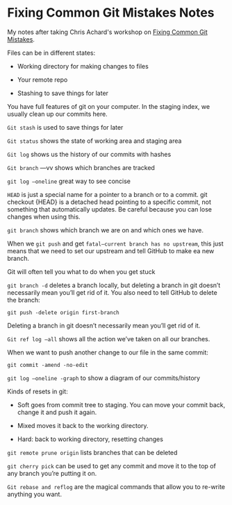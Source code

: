 # Fixing Common Git Mistakes Notes

My notes after taking Chris Achard's workshop on [Fixing Common Git Mistakes](https://github.com/chrisachard/fixing-git-mistakes).

Files can be in different states:

- Working directory for making changes to files

- Your remote repo 

- Stashing to save things for later

You have full features of git on your computer. In the staging index, we usually clean up our commits here. 

`Git stash` is used to save things for later

`Git status` shows the state of working area and staging area

`Git log` shows us the history of our commits with hashes

`Git branch` —vv shows which branches are tracked

`git log —oneline` great way to see concise

`HEAD` is just a special name for a pointer to a branch or to a commit. git checkout {HEAD} is a detached head pointing to a specific commit, not something that automatically updates. Be careful because you can lose changes when using this. 

`git branch` shows which branch we are on and which ones we have.

When we `git push` and get `fatal—current branch has no upstream`, this just means that we need to set our upstream and tell GitHub to make ea new branch. 

Git will often tell you what to do when you get stuck

`git branch -d` deletes a branch locally, but deleting a branch in git doesn’t necessarily mean you’ll get rid of it. You also need to tell GitHub to delete the branch:

`git push -delete origin first-branch`

Deleting a branch in git doesn’t necessarily mean you’ll get rid of it.

`Git ref log —all` shows all the action we’ve taken on all our branches. 

When we want to push another change to our file in the same commit:

`git commit -amend -no-edit` 

`git log —oneline -graph` to show a diagram of our commits/history

Kinds of resets in git: 

- Soft goes from commit tree to staging. You can move your commit back, change it and push it again. 

- Mixed moves it back to the working directory.

- Hard: back to working directory, resetting changes

`git remote prune origin` lists branches that can be deleted

`git cherry pick` can be used to get any commit and move it to the top of any branch you’re putting it on. 

`Git rebase and reflog` are the magical commands that allow you to re-write anything you want.

